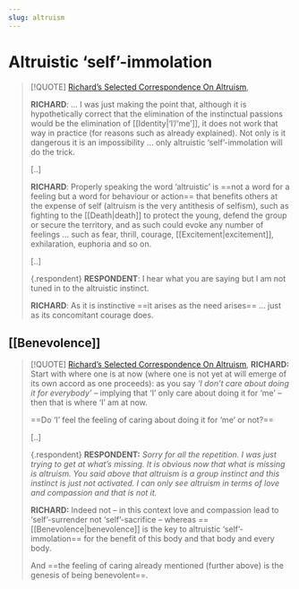 ```yaml
---
slug: altruism
---
```


# Altruistic ‘self’-immolation

> [!QUOTE] [Richard’s Selected Correspondence On Altruism](http://www.actualfreedom.com.au/richard/selectedcorrespondence/sc-altruism2.htm),
> 
> **RICHARD**: ... I was just making the point that, although it is hypothetically correct that the elimination of the instinctual passions would be the elimination of [[Identity|‘I’/‘me’]], it does not work that way in practice (for reasons such as already explained). Not only is it dangerous it is an impossibility ... only altruistic ‘self’-immolation will do the trick.
> 
> [..]
> 
> **RICHARD**: Properly speaking the word ‘altruistic’ is ==not a word for a feeling but a word for behaviour or action== that benefits others at the expense of self (altruism is the very antithesis of selfism), such as fighting to the [[Death|death]] to protect the young, defend the group or secure the territory, and as such could evoke any number of feelings ... such as fear, thrill, courage, [[Excitement|excitement]], exhilaration, euphoria and so on.
> 
> [..]
> 
> {.respondent}
> **RESPONDENT**: I hear what you are saying but I am not tuned in to the altruistic instinct.
> 
> **RICHARD**: As it is instinctive ==it arises as the need arises== ... just as its concomitant courage does.

## [[Benevolence]]

> [!QUOTE] [Richard’s Selected Correspondence On Altruism](http://www.actualfreedom.com.au/richard/selectedcorrespondence/sc-altruism2.htm),
> **RICHARD:** Start with where one is at now (where one is not yet at will emerge of its own accord as one proceeds): as you say _‘I don’t care about doing it for everybody’_ – implying that ‘I’ only care about doing it for ‘me’ – then that is where ‘I’ am at now.
> 
> ==Do ‘I’ feel the feeling of caring about doing it for ‘me’ or not?==
> 
> [..]
> 
> {.respondent}
> **RESPONDENT:** _Sorry for all the repetition. I was just trying to get at what’s missing. It is obvious now that what is missing is altruism. You said above that altruism is a group instinct and this instinct is just not activated. I can only see altruism in terms of love and compassion and that is not it._
> 
> **RICHARD:** Indeed not – in this context love and compassion lead to ‘self’-surrender not ‘self’-sacrifice – whereas ==[[Benevolence|benevolence]] is the key to altruistic ‘self’-immolation== for the benefit of this body and that body and every body.
> 
> And ==the feeling of caring already mentioned (further above) is the genesis of being benevolent==.
> 
> 
